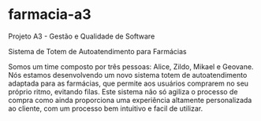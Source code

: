 # farmacia-a3
Projeto A3 - Gestão e Qualidade de Software

Sistema de Totem de Autoatendimento para Farmácias

Somos um time composto por três pessoas: Alice, Zildo, Mikael e Geovane. Nós estamos desenvolvendo um novo sistema totem de autoatendimento adaptada para as farmácias, que permite aos usuários comprarem no seu próprio ritmo, evitando filas. Este sistema não só agiliza o processo de compra como ainda proporciona uma experiência altamente personalizada ao cliente, com um processo bem intuitivo e facil de utilizar. 
